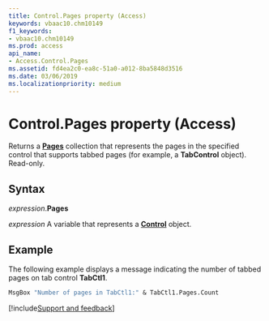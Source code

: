 ```yaml
---
title: Control.Pages property (Access)
keywords: vbaac10.chm10149
f1_keywords:
- vbaac10.chm10149
ms.prod: access
api_name:
- Access.Control.Pages
ms.assetid: fd4ea2c0-ea8c-51a0-a012-8ba5848d3516
ms.date: 03/06/2019
ms.localizationpriority: medium
---
```



# Control.Pages property (Access)

Returns a **[Pages](Access.Pages.md)** collection that represents the pages in the specified control that supports tabbed pages (for example, a **TabControl** object). Read-only.


## Syntax

_expression_.**Pages**

_expression_ A variable that represents a **[Control](Access.Control.md)** object.


## Example

The following example displays a message indicating the number of tabbed pages on tab control **TabCtl1**.

```vb
MsgBox "Number of pages in TabCtl1:" & TabCtl1.Pages.Count

```



[!include[Support and feedback](~/includes/feedback-boilerplate.md)]